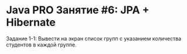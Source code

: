 # Java PRO Занятие #6: JPA + Hibernate
Задание 1-1: Вывести на экран список групп с указанием количества студентов в каждой группе.